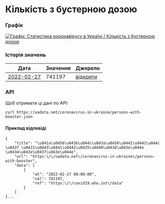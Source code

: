 # Кількість з бустерною дозою
### Графік
[ ![Графік: Статистика коронавірусу в Україні / Кількість з бустерною дозою](https://uadata.net/screen?458313&u=%2Fcoronavirus-in-ukraine%2Fpersons-with-booster) ](https://uadata.net/coronavirus-in-ukraine/persons-with-booster)

### Історія значень
| Дата | Значення | Джерело |
|---|---|---|
| [2022-02-27](https://uadata.net/coronavirus-in-ukraine/persons-with-booster/2022-02-27+00%3A00%3A00) | 741197 | [відкрити](https://covid19.who.int/data) |
### API
Щоб отримати ці дані по API:
```
curl https://uadata.net/coronavirus-in-ukraine/persons-with-booster.json
```
#### Приклад відповіді 
```
{
    "title": "\u041a\u0456\u043b\u044c\u043a\u0456\u0441\u0442\u044c \u0437 \u0431\u0443\u0441\u0442\u0435\u0440\u043d\u043e\u044e \u0434\u043e\u0437\u043e\u044e",
    "url": "https:\/\/uadata.net\/coronavirus-in-ukraine\/persons-with-booster",
    "data": [
        {
            "at": "2022-02-27 00:00:00",
            "val": 741197,
            "ref": "https:\/\/covid19.who.int\/data"
        }
    ]
}...
```